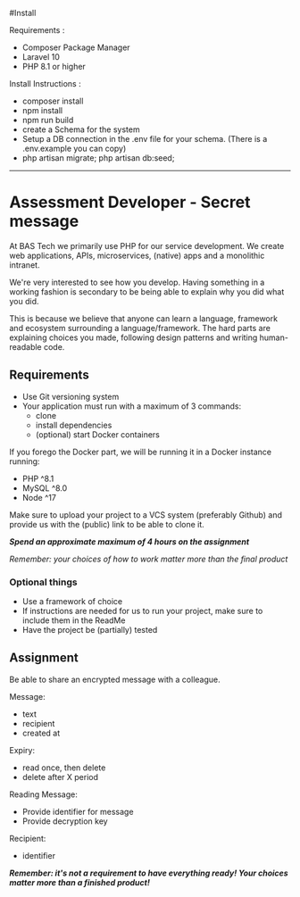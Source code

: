 #Install

Requirements : 
- Composer Package Manager
- Laravel 10
- PHP 8.1 or higher


Install Instructions : 
- composer install
- npm install
- npm run build
- create a Schema for the system
- Setup a DB connection in the .env file for your schema. (There is a .env.example you can copy)
- php artisan migrate; php artisan db:seed;

--- 

# Assessment Developer - Secret message

At BAS Tech we primarily use PHP for our service development. We create web applications, 
APIs, microservices, (native) apps and a monolithic intranet. 

We're very interested to see how you develop. Having something in a working fashion is
secondary to be being able to explain why you did what you did. 

This is because we believe that anyone can learn a language, framework and ecosystem 
surrounding a language/framework. The hard parts are explaining choices you made, following
design patterns and writing human-readable code. 

## Requirements

- Use Git versioning system
- Your application must run with a maximum of 3 commands:
  - clone
  - install dependencies
  - (optional) start Docker containers

If you forego the Docker part, we will be running it in a Docker instance running: 

- PHP ^8.1
- MySQL ^8.0
- Node ^17

Make sure to upload your project to a VCS system (preferably Github) and provide us with
the (public) link to be able to clone it. 

_**Spend an approximate maximum of 4 hours on the assignment**_

_Remember: your choices of how to work matter more than the final product_

### Optional things

- Use a framework of choice
- If instructions are needed for us to run your project, make sure to include them in the ReadMe
- Have the project be (partially) tested

## Assignment

Be able to share an encrypted message with a colleague. 

Message: 

- text
- recipient
- created at

Expiry:

- read once, then delete
- delete after X period

Reading Message:

- Provide identifier for message
- Provide decryption key

Recipient:

- identifier

_**Remember: it's not a requirement to have everything ready! Your choices matter more than
a finished product!**_
